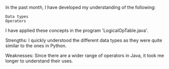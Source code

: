 In the past month, I have developed my understanding of the following:

    Data types
    Operators

I have applied these concepts in the program 'LogicalOpTable.java'.

Strengths: I quickly understood the different data types as they were quite similar to the ones in Python.

Weaknesses: Since there are a wider range of operators in Java, it took me longer to understand their uses.
